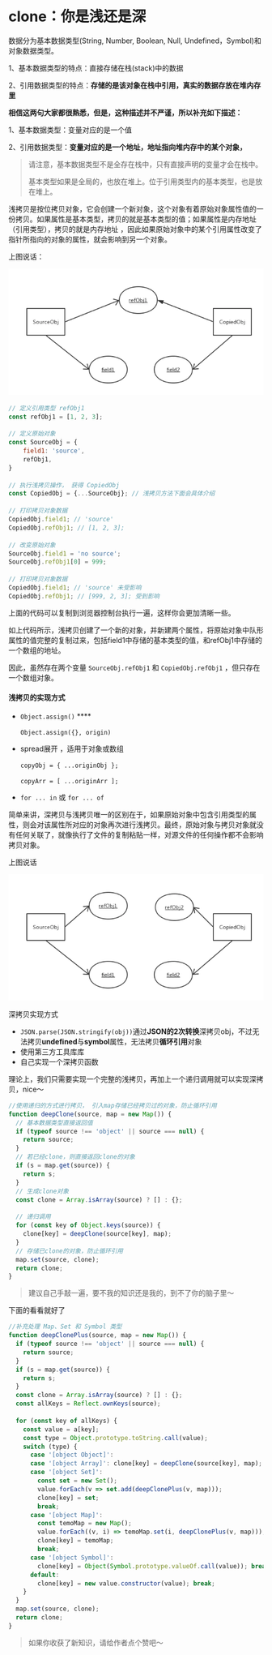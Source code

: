 # clone：你是浅还是深

数据分为基本数据类型\(String, Number, Boolean, Null, Undefined，Symbol\)和对象数据类型。

1、基本数据类型的特点：直接存储在栈\(stack\)中的数据

2、引用数据类型的特点：**存储的是该对象在栈中引用，真实的数据存放在堆内存里**

**相信这两句大家都很熟悉，但是，这种描述并不严谨，所以补充如下描述：**

1、基本数据类型：变量对应的是一个值

2、引用数据类型：**变量对应的是一个地址，地址指向堆内存中的某个对象，**

> 请注意，基本数据类型不是全存在栈中，只有直接声明的变量才会在栈中。
>
> 基本类型如果是全局的，也放在堆上。位于引用类型内的基本类型，也是放在堆上。

浅拷贝是按位拷贝对象，它会创建一个新对象，这个对象有着原始对象属性值的一份拷贝。如果属性是基本类型，拷贝的就是基本类型的值；如果属性是内存地址（引用类型），拷贝的就是内存地址 ，因此如果原始对象中的某个引用属性改变了指针所指向的对象的属性，就会影响到另一个对象。

上图说话：

![](../.gitbook/assets/image%20%281%29.png)

```javascript
// 定义引用类型 refObj1
const refObj1 = [1, 2, 3];

// 定义原始对象
const SourceObj = {
    field1: 'source',
    refObj1,
}

// 执行浅拷贝操作， 获得 CopiedObj
const CopiedObj = {...SourceObj}; // 浅拷贝方法下面会具体介绍

// 打印拷贝对象数据
CopiedObj.field1; // 'source'
CopiedObj.refObj1; // [1, 2, 3];

// 改变原始对象
SourceObj.field1 = 'no source';
SourceObj.refObj1[0] = 999;

// 打印拷贝对象数据
CopiedObj.field1; // 'source' 未受影响
CopiedObj.refObj1; // [999, 2, 3]; 受到影响
```

上面的代码可以复制到浏览器控制台执行一遍，这样你会更加清晰一些。

如上代码所示，浅拷贝创建了一个新的对象，并新建两个属性，将原始对象中队形属性的值完整的复制过来，包括field1中存储的基本类型的值，和refObj1中存储的一个数组的地址。

因此，虽然存在两个变量 `SourceObj.refObj1` 和 `CopiedObj.refObj1` ，但只存在一个数组对象。

#### 浅拷贝的实现方式

* `Object.assign()`  ****

  `Object.assign({}, origin)` 

* spread展开 ，适用于对象或数组

  `copyObj = { ...originObj };`

  `copyArr = [ ...originArr ];`

* `for ... in` 或 `for ... of`

简单来讲，深拷贝与浅拷贝唯一的区别在于，如果原始对象中包含引用类型的属性，则会对该属性所对应的对象再次进行浅拷贝。最终，原始对象与拷贝对象就没有任何关联了，就像执行了文件的复制粘贴一样，对源文件的任何操作都不会影响拷贝对象。

上图说话

![](../.gitbook/assets/image.png)

深拷贝实现方式

* `JSON.parse(JSON.stringify(obj))`通过**JSON的2次转换**深拷贝obj，不过无法拷贝**undefined**与**symbol**属性，无法拷贝**循环引用**对象
* 使用第三方工具库库
* 自己实现一个深拷贝函数

理论上，我们只需要实现一个完整的浅拷贝，再加上一个递归调用就可以实现深拷贝，nice～

```javascript
//使用递归的方式进行拷贝， 引入map存储已经拷贝过的对象，防止循环引用
function deepClone(source, map = new Map()) {
  // 基本数据类型直接返回值
  if (typeof source !== 'object' || source === null) {
    return source;
  }
  // 若已经clone，则直接返回clone的对象
  if (s = map.get(source)) {
    return s;
  }
  // 生成clone对象
  const clone = Array.isArray(source) ? [] : {};

  // 递归调用
  for (const key of Object.keys(source)) {
    clone[key] = deepClone(source[key], map);
  }
  // 存储已clone的对象，防止循环引用
  map.set(source, clone);
  return clone;
}

```

> 建议自己手敲一遍，要不我的知识还是我的，到不了你的脑子里～

下面的看看就好了

```javascript
//补充处理 Map、Set 和 Symbol 类型
function deepClonePlus(source, map = new Map()) {
  if (typeof source !== 'object' || source === null) {
    return source;
  }
  if (s = map.get(source)) {
    return s;
  }
  const clone = Array.isArray(source) ? [] : {};
  const allKeys = Reflect.ownKeys(source);

  for (const key of allKeys) {
    const value = a[key];
    const type = Object.prototype.toString.call(value);
    switch (type) {
      case '[object Object]':
      case '[object Array]': clone[key] = deepClone(source[key], map); break;
      case '[object Set]':
        const set = new Set();
        value.forEach(v => set.add(deepClonePlus(v, map)));
        clone[key] = set;
        break;
      case '[object Map]':
        const temoMap = new Map();
        value.forEach((v, i) => temoMap.set(i, deepClonePlus(v, map)));
        clone[key] = temoMap;
        break;
      case '[object Symbol]':
        clone[key] = Object(Symbol.prototype.valueOf.call(value)); break;
      default:
        clone[key] = new value.constructor(value); break;
    }
  }
  map.set(source, clone);
  return clone;
}
```

> 如果你收获了新知识，请给作者点个赞吧～



